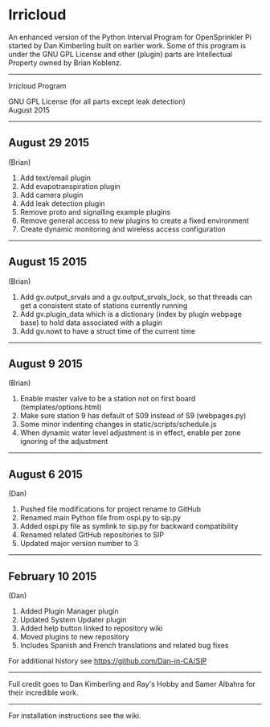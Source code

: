 Irricloud
====

An enhanced version of the Python Interval Program for OpenSprinkler Pi started by Dan Kimberling built on earlier work.
Some of this program is under the GNU GPL License and other (plugin) parts are Intellectual Property owned by Brian Koblenz.

-----------------------------------------------------------------
Irricloud Program<br/>

GNU GPL License (for all parts except leak detection)<br/>
August 2015

***********
August 29 2015
----------
(Brian)  
1. Add text/email plugin  
2. Add evapotranspiration plugin  
3. Add camera plugin  
4. Add leak detection plugin  
5. Remove proto and signalling example plugins  
6. Remove general access to new plugins to create a fixed environment  
7. Create dynamic monitoring and wireless access configuration  

***********
August 15 2015
----------
(Brian)  
1. Add gv.output_srvals and a gv.output_srvals_lock, so that threads can get a consistent state of stations currently running  
2. Add gv.plugin_data which is a dictionary (index by plugin webpage base) to hold data associated with a plugin    
3. Add gv.nowt to have a struct time of the current time


***********
August 9 2015
----------
(Brian)  
1. Enable master valve to be a station not on first board (templates/options.html)  
2. Make sure station 9 has default of S09 instead of S9 (webpages.py)  
3. Some minor indenting changes in static/scripts/schedule.js    
4. When dynamic water level adjustment is in effect, enable per zone ignoring of the adjustment    


***********
August 6 2015
----------
(Dan)  
1. Pushed file modifications for project rename to GitHub  
2. Renamed main Python file from ospi.py to sip.py  
3. Added ospi.py file as symlink to sip.py for backward compatibility  
4. Renamed related GitHub repositories to SIP  
5. Updated major version number to 3


***********
February 10 2015
----------
(Dan)  
1. Added Plugin Manager plugin  
2. Updated System Updater plugin  
3. Added help button linked to repository wiki  
4. Moved plugins to new repository  
5. Includes Spanish and French translations and related bug fixes

For additional history see https://github.com/Dan-in-CA/SIP

******************************************************
Full credit goes to Dan Kimberling and Ray's Hobby and Samer Albahra for their
incredible work.
******************************************************

For installation instructions see the wiki.

